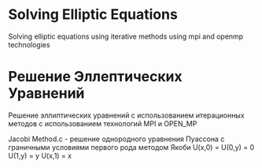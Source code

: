 # Solving Elliptic Equations
  Solving elliptic equations using iterative methods using mpi and openmp technologies
# Решение Эллептических Уравнений
Решение эллиптических уравнений с использованием итерационных методов с использованием технологий MPI и OPEN_MP

Jacobi Method.c - решение однородного уравнения Пуассона с граничными условиями первого рода методом Якоби
U(x,0) = U(0,y) = 0
U(1,y) = y
U(x,1) = x
